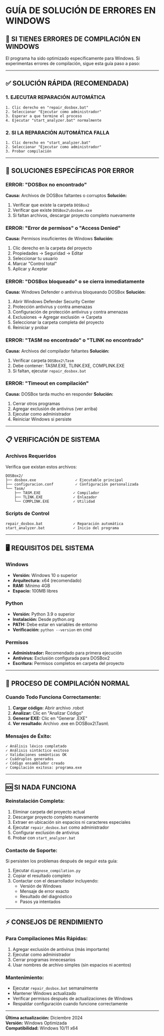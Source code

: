 # GUÍA DE SOLUCIÓN DE ERRORES EN WINDOWS

## 🚨 SI TIENES ERRORES DE COMPILACIÓN EN WINDOWS

El programa ha sido optimizado específicamente para Windows. Si experimentas errores de compilación, sigue esta guía paso a paso:

---

## ✅ SOLUCIÓN RÁPIDA (RECOMENDADA)

### 1. EJECUTAR REPARACIÓN AUTOMÁTICA
```
1. Clic derecho en "repair_dosbox.bat"
2. Seleccionar "Ejecutar como administrador"
3. Esperar a que termine el proceso
4. Ejecutar "start_analyzer.bat" normalmente
```

### 2. SI LA REPARACIÓN AUTOMÁTICA FALLA
```
1. Clic derecho en "start_analyzer.bat"
2. Seleccionar "Ejecutar como administrador"
3. Probar compilación
```

---

## 🔧 SOLUCIONES ESPECÍFICAS POR ERROR

### ERROR: "DOSBox no encontrado"
**Causa:** Archivos de DOSBox faltantes o corruptos
**Solución:**
1. Verificar que existe la carpeta `DOSBox2`
2. Verificar que existe `DOSBox2\dosbox.exe`
3. Si faltan archivos, descargar proyecto completo nuevamente

### ERROR: "Error de permisos" o "Access Denied"
**Causa:** Permisos insuficientes de Windows
**Solución:**
1. Clic derecho en la carpeta del proyecto
2. Propiedades → Seguridad → Editar
3. Seleccionar tu usuario
4. Marcar "Control total"
5. Aplicar y Aceptar

### ERROR: "DOSBox bloqueado" o se cierra inmediatamente
**Causa:** Windows Defender o antivirus bloqueando DOSBox
**Solución:**
1. Abrir Windows Defender Security Center
2. Protección antivirus y contra amenazas
3. Configuración de protección antivirus y contra amenazas
4. Exclusiones → Agregar exclusión → Carpeta
5. Seleccionar la carpeta completa del proyecto
6. Reiniciar y probar

### ERROR: "TASM no encontrado" o "TLINK no encontrado"
**Causa:** Archivos del compilador faltantes
**Solución:**
1. Verificar carpeta `DOSBox2\Tasm`
2. Debe contener: TASM.EXE, TLINK.EXE, COMPLINK.EXE
3. Si faltan, ejecutar `repair_dosbox.bat`

### ERROR: "Timeout en compilación"
**Causa:** DOSBox tarda mucho en responder
**Solución:**
1. Cerrar otros programas
2. Agregar exclusión de antivirus (ver arriba)
3. Ejecutar como administrador
4. Reiniciar Windows si persiste

---

## 📋 VERIFICACIÓN DE SISTEMA

### Archivos Requeridos
Verifica que existan estos archivos:
```
DOSBox2/
├── dosbox.exe                  ✓ Ejecutable principal
├── configuracion.conf          ✓ Configuración personalizada
└── Tasm/
    ├── TASM.EXE               ✓ Compilador
    ├── TLINK.EXE              ✓ Enlazador
    └── COMPLINK.EXE           ✓ Utilidad
```

### Scripts de Control
```
repair_dosbox.bat              ✓ Reparación automática
start_analyzer.bat             ✓ Inicio del programa
```

---

## 🖥️ REQUISITOS DEL SISTEMA

### Windows
- **Versión:** Windows 10 o superior
- **Arquitectura:** x64 (recomendado)
- **RAM:** Mínimo 4GB
- **Espacio:** 100MB libres

### Python
- **Versión:** Python 3.9 o superior
- **Instalación:** Desde python.org
- **PATH:** Debe estar en variables de entorno
- **Verificación:** `python --version` en cmd

### Permisos
- **Administrador:** Recomendado para primera ejecución
- **Antivirus:** Exclusión configurada para DOSBox2
- **Escritura:** Permisos completos en carpeta del proyecto

---

## 🚀 PROCESO DE COMPILACIÓN NORMAL

### Cuando Todo Funciona Correctamente:
1. **Cargar código:** Abrir archivo .robot
2. **Analizar:** Clic en "Analizar Código"
3. **Generar EXE:** Clic en "Generar .EXE"
4. **Ver resultado:** Archivo .exe en DOSBox2\Tasm\

### Mensajes de Éxito:
```
✓ Análisis léxico completado
✓ Análisis sintáctico exitoso  
✓ Validaciones semánticas OK
✓ Cuádruplos generados
✓ Código ensamblador creado
✓ Compilación exitosa: programa.exe
```

---

## 🆘 SI NADA FUNCIONA

### Reinstalación Completa:
1. Eliminar carpeta del proyecto actual
2. Descargar proyecto completo nuevamente
3. Extraer en ubicación sin espacios ni caracteres especiales
4. Ejecutar `repair_dosbox.bat` como administrador
5. Configurar exclusión de antivirus
6. Probar con `start_analyzer.bat`

### Contacto de Soporte:
Si persisten los problemas después de seguir esta guía:
1. Ejecutar `diagnose_compilation.py`
2. Copiar el resultado completo
3. Contactar con el desarrollador incluyendo:
   - Versión de Windows
   - Mensaje de error exacto
   - Resultado del diagnóstico
   - Pasos ya intentados

---

## ⚡ CONSEJOS DE RENDIMIENTO

### Para Compilaciones Más Rápidas:
1. Agregar exclusión de antivirus (más importante)
2. Ejecutar como administrador
3. Cerrar programas innecesarios
4. Usar nombres de archivo simples (sin espacios ni acentos)

### Mantenimiento:
- Ejecutar `repair_dosbox.bat` semanalmente
- Mantener Windows actualizado
- Verificar permisos después de actualizaciones de Windows
- Respaldar configuración cuando funcione correctamente

---

**Última actualización:** Diciembre 2024  
**Versión:** Windows Optimizada  
**Compatibilidad:** Windows 10/11 x64
